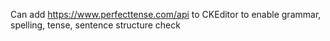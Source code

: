 Can add https://www.perfecttense.com/api to CKEditor to enable grammar, spelling, tense, sentence structure check
